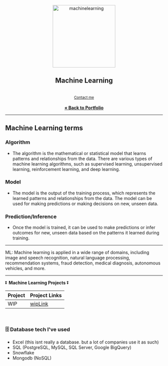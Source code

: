<a name="readme-top"></a>
<div align="center">

 <img src="https://github.com/CameronCSS/MachineLearning/assets/121735588/902a43ba-c559-41a0-b86c-e9df175479be" alt="machinelearning" height="200">


  <h2 align="center">Machine Learning</h2>
  <p align="center">
<br> <sub><a href="https://cameroncss.com/#contact">Contact me</a></sub>
<br>
    <br>
     <a href="https://github.com/CameronCSS/PersonalProjects/blob/main/README.md"><strong>« Back to Portfolio</strong></a>
  </p>
</div>

---

## Machine Learning terms
### Algorithm
- The algorithm is the mathematical or statistical model that learns patterns and relationships from the data. There are various types of machine learning algorithms, such as supervised learning, unsupervised learning, reinforcement learning, and deep learning.

### Model
- The model is the output of the training process, which represents the learned patterns and relationships from the data. The model can be used for making predictions or making decisions on new, unseen data.

### Prediction/Inference
- Once the model is trained, it can be used to make predictions or infer outcomes for new, unseen data based on the patterns it learned during training.

---
ML:
Machine learning is applied in a wide range of domains, including image and speech recognition, natural language processing, recommendation systems, fraud detection, medical diagnosis, autonomous vehicles, and more. 

---

⏬ **Machine Learning Projects** ⏬

|Project|Project Links|
|---|---|
|WIP | [wipLink]()|

<br>

### 🗄️ Database tech I've used <br>
  * Excel (this isnt really a database. but a lot of companies use it as such)
  * SQL (PostgreSQL, MySQL, SQL Server, Google BigQuery)
  * Snowflake <br>
  * Mongodb (NoSQL)
<br>
